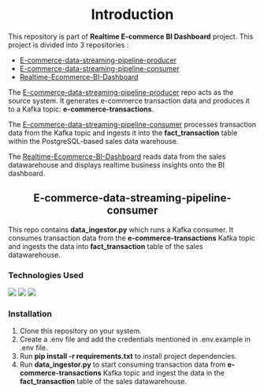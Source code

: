 <h1 align="center">Introduction</h1>

<p>This repository is part of <b>Realtime E-commerce BI Dashboard</b> project. This project is divided into 3 repositories :</p>

<ul>
<li><a href="https://github.com/vaibhavnikas/E-commerce-data-streaming-pipeline-producer">E-commerce-data-streaming-pipeline-producer</a></li>
<li><a href="https://github.com/vaibhavnikas/E-commerce-data-streaming-pipeline-consumer">E-commerce-data-streaming-pipeline-consumer</a></li>
<li><a href="https://github.com/vaibhavnikas/Realtime-Ecommerce-BI-Dashboard">Realtime-Ecommerce-BI-Dashboard</a></li>
</ul>

<p>The <a href="https://github.com/vaibhavnikas/E-commerce-data-streaming-pipeline-producer">E-commerce-data-streaming-pipeline-producer</a> repo acts as the source system. It generates e-commerce transaction data and produces it to a Kafka topic: <b>e-commerce-transactions</b>.</p>
<p>The <a href="https://github.com/vaibhavnikas/E-commerce-data-streaming-pipeline-consumer">E-commerce-data-streaming-pipeline-consumer</a> processes transaction data from the Kafka topic and ingests it into the <b>fact_transaction</b> table within the PostgreSQL-based sales data warehouse.</p>
<p>The <a href="https://github.com/vaibhavnikas/Realtime-Ecommerce-BI-Dashboard">Realtime-Ecommerce-BI-Dashboard</a> reads data from the sales datawarehouse and displays realtime business insights onto the BI dashboard.</p>

<h2 align="center">E-commerce-data-streaming-pipeline-consumer</h2>
<p>This repo contains <b>data_ingestor.py</b> which runs a Kafka consumer. It consumes transaction data from the <b>e-commerce-transactions</b> Kafka topic and ingests the data into <b>fact_transaction</b> table of the sales datawarehouse.</p>


<h3>Technologies Used</h3>
<img src="https://img.shields.io/badge/Python-FFD43B?style=for-the-badge&logo=python&logoColor=blue">
<img src="https://img.shields.io/badge/Apache_Kafka-231F20?style=for-the-badge&logo=apache-kafka&logoColor=white">
<img src="https://img.shields.io/badge/PostgreSQL-316192?style=for-the-badge&logo=postgresql&logoColor=white">

<h3>Installation</h3>
<ol>
<li>Clone this repository on your system.</li>
<li>Create a .env file and add the credentials mentioned in .env.example in .env file.</li>
<li>Run <b>pip install -r requirements.txt</b> to install project dependencies.</li>
<li>Run <b>data_ingestor.py</b> to start consuming transaction data from <b>e-commerce-transactions</b> Kafka topic and ingest the data in the <b>fact_transaction</b> table of the sales datawarehouse.</li>
</ol>